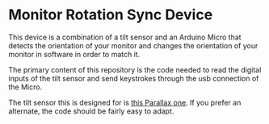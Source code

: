 # Monitor Rotation Sync Device

This device is a combination of a tilt sensor and an Arduino Micro that detects
the orientation of your monitor and changes the orientation of your monitor in
software in order to match it.

The primary content of this repository is the code needed to read the digital
inputs of the tilt sensor and send keystrokes through the usb connection of the
Micro.

The tilt sensor this is designed for is [this Parallax
one](https://www.digikey.com/short/3d3vzc). If you prefer an alternate, the code
should be fairly easy to adapt.
